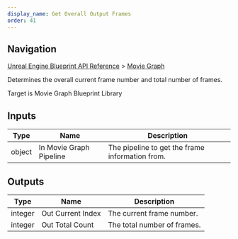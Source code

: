 ```yaml
---
display_name: Get Overall Output Frames
order: 41
---
```

## Navigation

[Unreal Engine Blueprint API Reference](https://dev.epicgames.com/documentation/en-us/unreal-engine/BlueprintAPI) > [Movie Graph](https://dev.epicgames.com/documentation/en-us/unreal-engine/BlueprintAPI/MovieGraph)

Determines the overall current frame number and total number of frames.

Target is Movie Graph Blueprint Library

## Inputs

| Type | Name | Description |
| --- | --- | --- |
| object | In Movie Graph Pipeline | The pipeline to get the frame information from. |

## Outputs

| Type | Name | Description |
| --- | --- | --- |
| integer | Out Current Index | The current frame number. |
| integer | Out Total Count | The total number of frames. |
